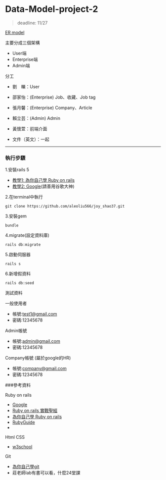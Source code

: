 # Data-Model-project-2

> deadline: 11/27

[ER model](https://drive.google.com/file/d/1JMJ7KX2RuAfdIa2wOI_k9BFusvt-ZN86/view?usp=sharing)

主要分成三個架構
- User端
- Enterprise端
- Admin端

分工
- 劉　皪：User
- 邵家怡：(Enterprise) Job、收藏、Job tag
- 張月馨：(Enterprise) Company、Article
- 賴立芸：(Admin) Admin
- 黃懷萱：前端介面

- 文件（英文）：一起

---

### 執行步驟

1.安裝rails 5

- [教學1: 為你自己學 Ruby on rails](http://railsbook.tw/chapters/02-environment-setup.html)
- [教學2: Google](https://www.google.com.tw/)(請善用谷歌大神)


2.在terminal中執行
```
git clone https://github.com/aleoliu566/joy_shao37.git
```

3.安裝gem
```
bundle
```

4.migrate(設定資料庫)
```
rails db:migrate
```

5.啟動伺服器
```
rails s
```

6.新增假資料
```
rails db:seed
```

測試資料

一般使用者
- 帳號:test1@gmail.com
- 密碼:12345678

Admin帳號
- 帳號:admin@gmail.com
- 密碼:12345678

Company帳號  (屬於google的HR)
- 帳號:company@gmail.com
- 密碼:12345678


###參考資料

Ruby on rails
* [Google](www.google.com)
* [ Ruby on rails 實戰聖經 ](https://ihower.tw/rails/)
* [為你自己學 Ruby on rails](http://railsbook.tw/)
* [RubyGuide](https://rails.ruby.tw/)
* 

Html CSS
* [w3school](https://www.w3schools.com/) 

Git
* [為你自己學git](http://gitbook.tw/)
* 莊老師lab有書可以看，什麼24堂課

